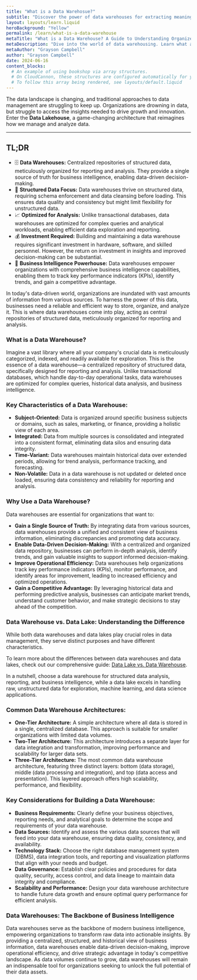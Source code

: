 ```yaml
---
title: "What is a Data Warehosue?"
subtitle: "Discover the power of data warehouses for extracting meaningful insights from your business data. Learn how data warehouses work, their advantages, and how they can drive informed decision-making."
layout: layouts/learn.liquid
heroBackground: "Yellow"
permalink: /learn/what-is-a-data-warehouse
metaTitle: "What is a Data Warehouse? A Guide to Understanding Organized Data for Insights"
metaDescription: "Dive into the world of data warehousing. Learn what a data warehouse is, its benefits, and how it differs from a data lake. Explore common architectures and discover key considerations for building a successful data warehouse."
metaAuthor: "Grayson Campbell"
author: "Grayson Campbell"
date: 2024-06-16
content_blocks:
  # An example of using bookshop via array structures.
  # On CloudCannon, these structures are configured automatically for you.
  # To follow this array being rendered, see layouts/default.liquid
---
```


The data landscape is changing, and traditional approaches to data management are struggling to keep up. Organizations are drowning in data, but struggle to access the insights needed to drive growth and innovation.  Enter the **Data Lakehouse**, a game-changing architecture that reimagines how we manage and analyze data.

---

<div class="tldr">
  <h2>TL;DR</h2>
  <ul>
    <li>🗄️ <strong>Data Warehouses:</strong> Centralized repositories of structured data, meticulously organized for reporting and analysis. They provide a single source of truth for business intelligence, enabling data-driven decision-making.</li>
    <li>🧱 <strong>Structured Data Focus:</strong> Data warehouses thrive on structured data, requiring schema enforcement and data cleansing before loading. This ensures data quality and consistency but might limit flexibility for unstructured data.</li>
    <li>📈 <strong>Optimized for Analysis:</strong> Unlike transactional databases, data warehouses are optimized for complex queries and analytical workloads, enabling efficient data exploration and reporting.</li>
    <li>💰 <strong>Investment Required:</strong> Building and maintaining a data warehouse requires significant investment in hardware, software, and skilled personnel. However, the return on investment in insights and improved decision-making can be substantial.</li>
    <li>🚀 <strong>Business Intelligence Powerhouse:</strong> Data warehouses empower organizations with comprehensive business intelligence capabilities, enabling them to track key performance indicators (KPIs), identify trends, and gain a competitive advantage.</li>
  </ul>
</div>

In today's data-driven world, organizations are inundated with vast amounts of information from various sources. To harness the power of this data, businesses need a reliable and efficient way to store, organize, and analyze it. This is where data warehouses come into play, acting as central repositories of structured data, meticulously organized for reporting and analysis. 

### What is a Data Warehouse?

Imagine a vast library where all your company's crucial data is meticulously categorized, indexed, and readily available for exploration. This is the essence of a data warehouse—a centralized repository of structured data, specifically designed for reporting and analysis. Unlike transactional databases, which handle day-to-day operational tasks, data warehouses are optimized for complex queries, historical data analysis, and business intelligence.

### Key Characteristics of a Data Warehouse:

*   **Subject-Oriented:** Data is organized around specific business subjects or domains, such as sales, marketing, or finance, providing a holistic view of each area.
*   **Integrated:** Data from multiple sources is consolidated and integrated into a consistent format, eliminating data silos and ensuring data integrity.
*   **Time-Variant:** Data warehouses maintain historical data over extended periods, allowing for trend analysis, performance tracking, and forecasting.
*   **Non-Volatile:** Data in a data warehouse is not updated or deleted once loaded, ensuring data consistency and reliability for reporting and analysis.

### Why Use a Data Warehouse?

Data warehouses are essential for organizations that want to:

*   **Gain a Single Source of Truth:** By integrating data from various sources, data warehouses provide a unified and consistent view of business information, eliminating discrepancies and promoting data accuracy.
*   **Enable Data-Driven Decision-Making:** With a centralized and organized data repository, businesses can perform in-depth analysis, identify trends, and gain valuable insights to support informed decision-making.
*   **Improve Operational Efficiency:** Data warehouses help organizations track key performance indicators (KPIs), monitor performance, and identify areas for improvement, leading to increased efficiency and optimized operations.
*   **Gain a Competitive Advantage:** By leveraging historical data and performing predictive analysis, businesses can anticipate market trends, understand customer behavior, and make strategic decisions to stay ahead of the competition.

### Data Warehouse vs. Data Lake: Understanding the Difference

While both data warehouses and data lakes play crucial roles in data management, they serve distinct purposes and have different characteristics. 

To learn more about the differences between data warehouses and data lakes, check out our comprehensive guide: [Data Lake vs. Data Warehouse](https://getoutrun.com/learn/data-lake-vs-data-warehouse).

In a nutshell, choose a data warehouse for structured data analysis, reporting, and business intelligence, while a data lake excels in handling raw, unstructured data for exploration, machine learning, and data science applications.

### Common Data Warehouse Architectures:

*   **One-Tier Architecture:** A simple architecture where all data is stored in a single, centralized database. This approach is suitable for smaller organizations with limited data volumes.
*   **Two-Tier Architecture:** This architecture introduces a separate layer for data integration and transformation, improving performance and scalability for larger data sets.
*   **Three-Tier Architecture:** The most common data warehouse architecture, featuring three distinct layers: bottom (data storage), middle (data processing and integration), and top (data access and presentation). This layered approach offers high scalability, performance, and flexibility.

### Key Considerations for Building a Data Warehouse:

*   **Business Requirements:** Clearly define your business objectives, reporting needs, and analytical goals to determine the scope and requirements of your data warehouse.
*   **Data Sources:** Identify and assess the various data sources that will feed into your data warehouse, ensuring data quality, consistency, and availability.
*   **Technology Stack:** Choose the right database management system (DBMS), data integration tools, and reporting and visualization platforms that align with your needs and budget.
*   **Data Governance:** Establish clear policies and procedures for data quality, security, access control, and data lineage to maintain data integrity and compliance.
*   **Scalability and Performance:** Design your data warehouse architecture to handle future data growth and ensure optimal query performance for efficient analysis.

### Data Warehouses: The Backbone of Business Intelligence

Data warehouses serve as the backbone of modern business intelligence, empowering organizations to transform raw data into actionable insights. By providing a centralized, structured, and historical view of business information, data warehouses enable data-driven decision-making, improve operational efficiency, and drive strategic advantage in today's competitive landscape. As data volumes continue to grow, data warehouses will remain an indispensable tool for organizations seeking to unlock the full potential of their data assets. 
